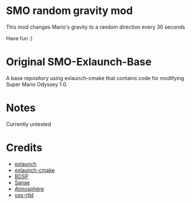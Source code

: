 
# SMO random gravity mod
This mod changes Mario's gravity to a random direction every 30 seconds

Have fun :)

# Original SMO-Exlaunch-Base

A base repository using exlaunch-cmake that contains code for modifying Super Mario Odyssey 1.0.

# Notes

Currently untested

# Credits

- [exlaunch](https://github.com/shadowninja108/exlaunch/)
- [exlaunch-cmake](https://github.com/EngineLessCC/exlaunch-cmake/)
- [BDSP](https://github.com/Martmists-GH/BDSP)
- [Sanae](https://github.com/Sanae6)
- [Atmosphère](https://github.com/Atmosphere-NX/Atmosphere)
- [oss-rtld](https://github.com/Thog/oss-rtld)

